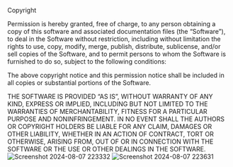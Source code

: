 Copyright <YEAR> <COPYRIGHT HOLDER>

Permission is hereby granted, free of charge, to any person obtaining a copy of this software and associated documentation files (the “Software”), to deal in the Software without restriction, including without limitation the rights to use, copy, modify, merge, publish, distribute, sublicense, and/or sell copies of the Software, and to permit persons to whom the Software is furnished to do so, subject to the following conditions:

The above copyright notice and this permission notice shall be included in all copies or substantial portions of the Software.

THE SOFTWARE IS PROVIDED “AS IS”, WITHOUT WARRANTY OF ANY KIND, EXPRESS OR IMPLIED, INCLUDING BUT NOT LIMITED TO THE WARRANTIES OF MERCHANTABILITY, FITNESS FOR A PARTICULAR PURPOSE AND NONINFRINGEMENT. IN NO EVENT SHALL THE AUTHORS OR COPYRIGHT HOLDERS BE LIABLE FOR ANY CLAIM, DAMAGES OR OTHER LIABILITY, WHETHER IN AN ACTION OF CONTRACT, TORT OR OTHERWISE, ARISING FROM, OUT OF OR IN CONNECTION WITH THE SOFTWARE OR THE USE OR OTHER DEALINGS IN THE SOFTWARE.
![Screenshot 2024-08-07 223332](https://github.com/user-attachments/assets/bdbc1be3-358a-478c-93cf-6f009274db5b)
![Screenshot 2024-08-07 223631](https://github.com/user-attachments/assets/642fc8bd-2ac5-43e6-a287-99c8e2a0af22)
